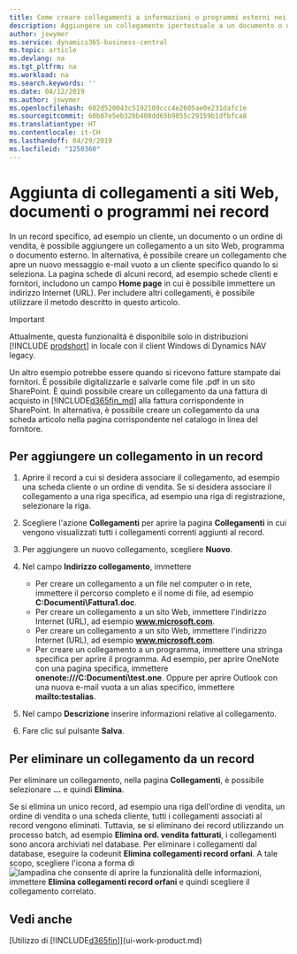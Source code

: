 ```yaml
---
title: Come creare collegamenti a informazioni o programmi esterni nei record | Microsoft Docs
description: Aggiungere un collegamento ipertestuale a un documento o un sito Web in un record specifico, ad esempio, un cliente o un documento.
author: jswymer
ms.service: dynamics365-business-central
ms.topic: article
ms.devlang: na
ms.tgt_pltfrm: na
ms.workload: na
ms.search.keywords: ''
ms.date: 04/12/2019
ms.author: jswymer
ms.openlocfilehash: 602d520043c5192109ccc4e2605ae0e231dafc1e
ms.sourcegitcommit: 60b87e5eb32bb408dd65b9855c29159b1dfbfca8
ms.translationtype: HT
ms.contentlocale: it-CH
ms.lasthandoff: 04/29/2019
ms.locfileid: "1250360"
---
```

# <a name="add-links-to-websites-documents-or-programs-on-records"></a>Aggiunta di collegamenti a siti Web, documenti o programmi nei record
In un record specifico, ad esempio un cliente, un documento o un ordine di vendita, è possibile aggiungere un collegamento a un sito Web, programma o documento esterno. In alternativa, è possibile creare un collegamento che apre un nuovo messaggio e-mail vuoto a un cliente specifico quando lo si seleziona. La pagina schede di alcuni record, ad esempio schede clienti e fornitori, includono un campo **Home page** in cui è possibile immettere un indirizzo Internet (URL). Per includere altri collegamenti, è possibile utilizzare il metodo descritto in questo articolo.  

> [!IMPORTANT]
> Attualmente, questa funzionalità è disponibile solo in distribuzioni [!INCLUDE [prodshort](includes/prodshort.md)] in locale con il client Windows di Dynamics NAV legacy.  

Un altro esempio potrebbe essere quando si ricevono fatture stampate dai fornitori. È possibile digitalizzarle e salvarle come file .pdf in un sito SharePoint. È quindi possibile creare un collegamento da una fattura di acquisto in [!INCLUDE[d365fin_md](includes/d365fin_md.md)] alla fattura corrispondente in SharePoint. In alternativa, è possibile creare un collegamento da una scheda articolo nella pagina corrispondente nel catalogo in linea del fornitore.

## <a name="to-add-a-link-on-a-record"></a>Per aggiungere un collegamento in un record   

1.  Aprire il record a cui si desidera associare il collegamento, ad esempio una scheda cliente o un ordine di vendita. Se si desidera associare il collegamento a una riga specifica, ad esempio una riga di registrazione, selezionare la riga.  

2.  Scegliere l'azione **Collegamenti** per aprire la pagina **Collegamenti** in cui vengono visualizzati tutti i collegamenti correnti aggiunti al record.

3. Per aggiungere un nuovo collegamento, scegliere **Nuovo**.

4.  Nel campo **Indirizzo collegamento**, immettere

    -   Per creare un collegamento a un file nel computer o in rete, immettere il percorso completo e il nome di file, ad esempio **C:Documenti\Fattura1.doc**.
    -   Per creare un collegamento a un sito Web, immettere l'indirizzo Internet (URL), ad esempio **www.microsoft.com**.
    -   Per creare un collegamento a un sito Web, immettere l'indirizzo Internet (URL), ad esempio **www.microsoft.com**.
    -   Per creare un collegamento a un programma, immettere una stringa specifica per aprire il programma. Ad esempio, per aprire OneNote con una pagina specifica, immettere **onenote:///C:Documenti\test.one**. Oppure per aprire Outlook con una nuova e-mail vuota a un alias specifico, immettere **mailto:testalias**.  

5.  Nel campo **Descrizione** inserire informazioni relative al collegamento.  

6.  Fare clic sul pulsante **Salva**.  

## <a name="to-delete-a-link-from-a-record"></a>Per eliminare un collegamento da un record  

Per eliminare un collegamento, nella pagina **Collegamenti**, è possibile selezionare **…** e quindi **Elimina**.

Se si elimina un unico record, ad esempio una riga dell'ordine di vendita, un ordine di vendita o una scheda cliente, tutti i collegamenti associati al record vengono eliminati. Tuttavia, se si eliminano dei record utilizzando un processo batch, ad esempio **Elimina ord. vendita fatturati**, i collegamenti sono ancora archiviati nel database. Per eliminare i collegamenti dal database, eseguire la codeunit **Elimina collegamenti record orfani**. A tale scopo, scegliere l'icona a forma di ![lampadina che consente di aprire la funzionalità delle informazioni](media/ui-search/search_small.png "Informazioni sull'operazione che si desidera eseguire"), immettere **Elimina collegamenti record orfani** e quindi scegliere il collegamento correlato.   

<!-- ### To run delete orphaned record links  

1.  Choose the ![Lightbulb that opens the Tell Me feature](media/ui-search/search_small.png "Tell me what you want to do") icon, enter **Data Deletion**, and then choose the related link.  

2.  On the **Data Deletion** page, choose **Tasks**, and then choose **Delete Orphaned Record Links**.  -->

## <a name="see-also"></a>Vedi anche  
[Utilizzo di [!INCLUDE[d365fin](includes/d365fin_md.md)]](ui-work-product.md)  
